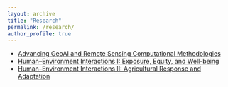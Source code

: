 ```yaml
---
layout: archive
title: "Research"
permalink: /research/
author_profile: true
---
```




* [Advancing GeoAI and Remote Sensing Computational Methodologies](https://thutyecology.github.io/research/methods)
* [Human–Environment Interactions I: Exposure, Equity, and Well-being](https://thutyecology.github.io/research/equity)
* [Human–Environment Interactions II: Agricultural Response and Adaptation](https://thutyecology.github.io/research/agriculture)
